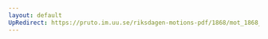 ```yaml
---
layout: default
UpRedirect: https://pruto.im.uu.se/riksdagen-motions-pdf/1868/mot_1868__ak__323/mot_1868__ak__323-001.pdf
---
```

